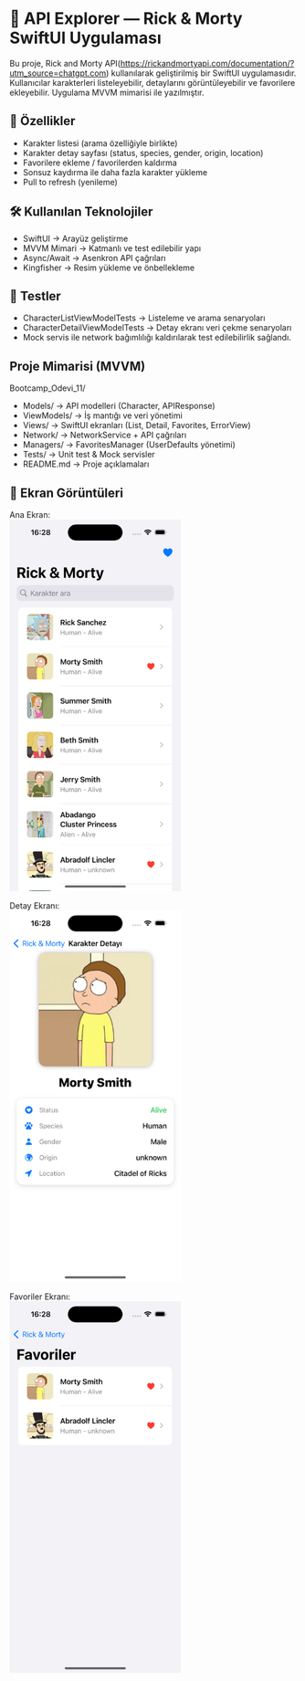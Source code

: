 # 📱 API Explorer — Rick & Morty SwiftUI Uygulaması

Bu proje, Rick and Morty API(https://rickandmortyapi.com/documentation/?utm_source=chatgpt.com)
 kullanılarak geliştirilmiş bir SwiftUI uygulamasıdır.
Kullanıcılar karakterleri listeleyebilir, detaylarını görüntüleyebilir ve favorilere ekleyebilir. Uygulama MVVM mimarisi ile yazılmıştır.

## 🚀 Özellikler
- Karakter listesi (arama özelliğiyle birlikte)
- Karakter detay sayfası (status, species, gender, origin, location)
- Favorilere ekleme / favorilerden kaldırma
- Sonsuz kaydırma ile daha fazla karakter yükleme
- Pull to refresh (yenileme)

## 🛠️ Kullanılan Teknolojiler
- SwiftUI → Arayüz geliştirme
- MVVM Mimari → Katmanlı ve test edilebilir yapı
- Async/Await → Asenkron API çağrıları
- Kingfisher → Resim yükleme ve önbellekleme

## 🧪 Testler
- CharacterListViewModelTests → Listeleme ve arama senaryoları
- CharacterDetailViewModelTests → Detay ekranı veri çekme senaryoları
- Mock servis ile network bağımlılığı kaldırılarak test edilebilirlik sağlandı.

## Proje Mimarisi (MVVM)
Bootcamp_Odevi_11/

- Models/              → API modelleri (Character, APIResponse)
- ViewModels/          → İş mantığı ve veri yönetimi
- Views/               → SwiftUI ekranları (List, Detail, Favorites, ErrorView)
- Network/             → NetworkService + API çağrıları
- Managers/            → FavoritesManager (UserDefaults yönetimi)
- Tests/               → Unit test & Mock servisler
- README.md            → Proje açıklamaları

## 📸 Ekran Görüntüleri

Ana Ekran:  
<img src="Screenshots/home.png" alt="Ana Ekran" width="300">

Detay Ekranı:  
<img src="Screenshots/detail.png" alt="Detay Ekranı" width="300">

Favoriler Ekranı:  
<img src="Screenshots/favorites.png" alt="Favoriler Ekranı" width="300">

